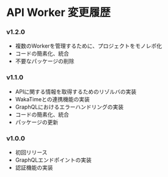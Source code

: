 # API Worker 変更履歴

### v1.2.0
- 複数のWorkerを管理するために、プロジェクトをモノレポ化
- コードの簡素化、統合
- 不要なパッケージの削除

### v1.1.0
- APIに関する情報を取得するためのリゾルバの実装
- WakaTimeとの連携機能の実装
- GraphQLにおけるエラーハンドリングの実装
- コードの簡素化、統合
- パッケージの更新

### v1.0.0
- 初回リリース
- GraphQLエンドポイントの実装
- 認証機能の実装
